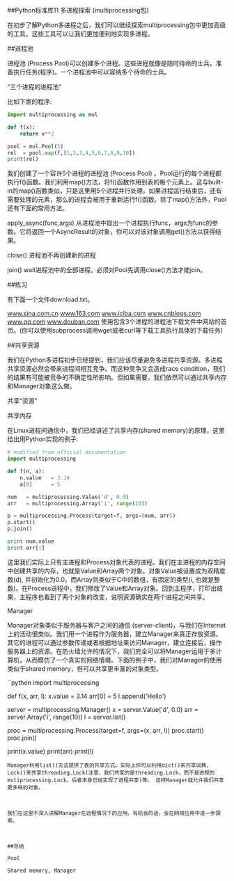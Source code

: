 
##Python标准库11 多进程探索 (multiprocessing包)


 

在初步了解Python多进程之后，我们可以继续探索multiprocessing包中更加高级的工具。这些工具可以让我们更加便利地实现多进程。

 

##进程池

进程池 (Process Pool)可以创建多个进程。这些进程就像是随时待命的士兵，准备执行任务(程序)。一个进程池中可以容纳多个待命的士兵。

 



“三个进程的进程池”

 

 

比如下面的程序:

```python
import multiprocessing as mul

def f(x):
    return x**2

pool = mul.Pool(5)
rel  = pool.map(f,[1,2,3,4,5,6,7,8,9,10])
print(rel)
```
我们创建了一个容许5个进程的进程池 (Process Pool) 。Pool运行的每个进程都执行f()函数。我们利用map()方法，将f()函数作用到表的每个元素上。这与built-in的map()函数类似，只是这里用5个进程并行处理。如果进程运行结束后，还有需要处理的元素，那么的进程会被用于重新运行f()函数。除了map()方法外，Pool还有下面的常用方法。

apply_async(func,args)  从进程池中取出一个进程执行func，args为func的参数。它将返回一个AsyncResult的对象，你可以对该对象调用get()方法以获得结果。

close()  进程池不再创建新的进程

join()   wait进程池中的全部进程。必须对Pool先调用close()方法才能join。

 

##练习

有下面一个文件download.txt。

www.sina.com.cn
www.163.com
www.iciba.com
www.cnblogs.com
www.qq.com
www.douban.com
使用包含3个进程的进程池下载文件中网站的首页。(你可以使用subprocess调用wget或者curl等下载工具执行具体的下载任务)

 

##共享资源

我们在Python多进程初步已经提到，我们应该尽量避免多进程共享资源。多进程共享资源必然会带来进程间相互竞争。而这种竞争又会造成race condition，我们的结果有可能被竞争的不确定性所影响。但如果需要，我们依然可以通过共享内存和Manager对象这么做。

 



共享“资源”

共享内存

在Linux进程间通信中，我们已经讲述了共享内存(shared memory)的原理，这里给出用Python实现的例子:

```python
# modified from official documentation
import multiprocessing

def f(n, a):
    n.value   = 3.14
    a[0]      = 5

num   = multiprocessing.Value('d', 0.0)
arr   = multiprocessing.Array('i', range(10))

p = multiprocessing.Process(target=f, args=(num, arr))
p.start()
p.join()

print num.value
print arr[:]
```
这里我们实际上只有主进程和Process对象代表的进程。我们在主进程的内存空间中创建共享的内存，也就是Value和Array两个对象。对象Value被设置成为双精度数(d), 并初始化为0.0。而Array则类似于C中的数组，有固定的类型(i, 也就是整数)。在Process进程中，我们修改了Value和Array对象。回到主程序，打印出结果，主程序也看到了两个对象的改变，说明资源确实在两个进程之间共享。

 

Manager

Manager对象类似于服务器与客户之间的通信 (server-client)，与我们在Internet上的活动很类似。我们用一个进程作为服务器，建立Manager来真正存放资源。其它的进程可以通过参数传递或者根据地址来访问Manager，建立连接后，操作服务器上的资源。在防火墙允许的情况下，我们完全可以将Manager运用于多计算机，从而模仿了一个真实的网络情境。下面的例子中，我们对Manager的使用类似于shared memory，但可以共享更丰富的对象类型。

``python
import multiprocessing

def f(x, arr, l):
    x.value = 3.14
    arr[0] = 5
    l.append('Hello')

server = multiprocessing.Manager()
x    = server.Value('d', 0.0)
arr  = server.Array('i', range(10))
l    = server.list()

proc = multiprocessing.Process(target=f, args=(x, arr, l))
proc.start()
proc.join()

print(x.value)
print(arr)
print(l)
```
Manager利用list()方法提供了表的共享方式。实际上你可以利用dict()来共享词典，Lock()来共享threading.Lock(注意，我们共享的是threading.Lock，而不是进程的mutiprocessing.Lock。后者本身已经实现了进程共享)等。 这样Manager就允许我们共享更多样的对象。

 

我们在这里不深入讲解Manager在远程情况下的应用。有机会的话，会在网络应用中进一步探索。

 

##总结

Pool

Shared memory, Manager

